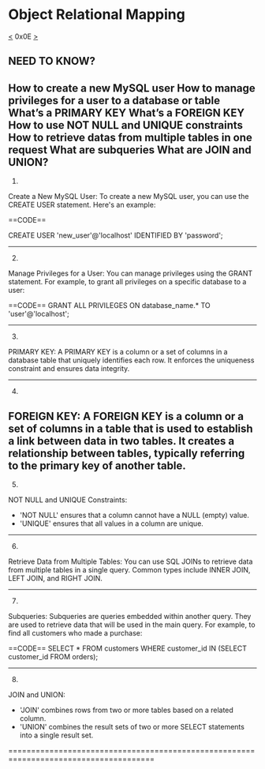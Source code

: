 # Object Relational Mapping
[<](https://github.com/TheeKingZa/alx-higher_level_programming/tree/master/0x0D-sql_introduction/README.md) 0x0E [>](https://github.com/TheeKingZa/alx-higher_level_programming/tree/master/0x0F-python-object_relational_mapping/README.md)

NEED TO KNOW?
-------------
How to create a new MySQL user
How to manage privileges for a user to a database or table
What’s a PRIMARY KEY
What’s a FOREIGN KEY
How to use NOT NULL and UNIQUE constraints
How to retrieve datas from multiple tables in one request
What are subqueries
What are JOIN and UNION?
----------------------------------------------

1.
Create a New MySQL User:
To create a new MySQL user, you can use the CREATE USER statement. Here's an example:

==CODE==

CREATE USER 'new_user'@'localhost' IDENTIFIED BY 'password';

-----------------------------------

2.
Manage Privileges for a User:
You can manage privileges using the GRANT statement. For example, to grant all privileges on a specific database to a user:

==CODE==
GRANT ALL PRIVILEGES ON database_name.* TO 'user'@'localhost';

------------------------------------

3.
PRIMARY KEY:
A PRIMARY KEY is a column or a set of columns in a database table that uniquely identifies each row. It enforces the uniqueness constraint and ensures data integrity.

------------------------------------

4.
FOREIGN KEY:
A FOREIGN KEY is a column or a set of columns in a table that is used to establish a link between data in two tables. It creates a relationship between tables, typically referring to the primary key of another table.
-------------------------------------

5.
NOT NULL and UNIQUE Constraints:
* 'NOT NULL' ensures that a column cannot have a NULL (empty) value.
* 'UNIQUE' ensures that all values in a column are unique.

--------------------------------------

6.
Retrieve Data from Multiple Tables:
You can use SQL JOINs to retrieve data from multiple tables in a single query. Common types include INNER JOIN, LEFT JOIN, and RIGHT JOIN.

--------------------------------------

7.
Subqueries:
Subqueries are queries embedded within another query. They are used to retrieve data that will be used in the main query. For example, to find all customers who made a purchase:

==CODE==
SELECT * FROM customers WHERE customer_id IN (SELECT customer_id FROM orders);

------------------------------------------

8.
JOIN and UNION:
* 'JOIN' combines rows from two or more tables based on a related column.
* 'UNION' combines the result sets of two or more SELECT statements into a single result set.

======================================================================================
